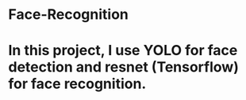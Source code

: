 # Face-Recognition 
# In this project, I use YOLO for face detection and resnet (Tensorflow) for face recognition.
